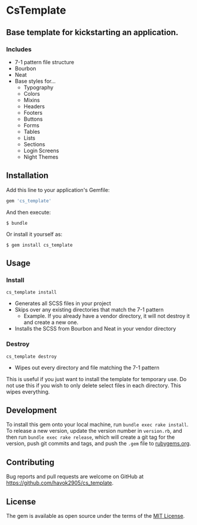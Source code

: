 # CsTemplate

## Base template for kickstarting an application.

### Includes
- 7-1 pattern file structure
- Bourbon
- Neat
- Base styles for...
  - Typography
  - Colors
  - Mixins
  - Headers
  - Footers
  - Buttons
  - Forms
  - Tables
  - Lists
  - Sections
  - Login Screens
  - Night Themes

## Installation

Add this line to your application's Gemfile:

```ruby
gem 'cs_template'
```

And then execute:

    $ bundle

Or install it yourself as:

    $ gem install cs_template

## Usage

### Install

`cs_template install`
- Generates all SCSS files in your project
- Skips over any existing directories that match the 7-1 pattern
  - Example. If you already have a vendor directory, it will not destroy it and create a new one.
- Installs the SCSS from Bourbon and Neat in your vendor directory

### Destroy

`cs_template destroy`
- Wipes out every directory and file matching the 7-1 pattern

This is useful if you just want to install the template for temporary use. Do not
use this if you wish to only delete select files in each directory. This wipes
everything.

## Development

To install this gem onto your local machine, run `bundle exec rake install`. To release a new version, update the version number in `version.rb`, and then run `bundle exec rake release`, which will create a git tag for the version, push git commits and tags, and push the `.gem` file to [rubygems.org](https://rubygems.org).

## Contributing

Bug reports and pull requests are welcome on GitHub at https://github.com/havok2905/cs_template.

## License

The gem is available as open source under the terms of the [MIT License](http://opensource.org/licenses/MIT).
